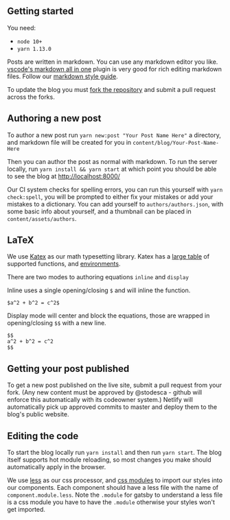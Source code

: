 ## Getting started

You need:

* `node 10+`
* `yarn 1.13.0`

Posts are written in markdown. You can use any markdown editor you like. [vscode's markdown all in one](https://marketplace.visualstudio.com/items?itemName=yzhang.markdown-all-in-one) plugin is very good for rich editing markdown files. Follow our [markdown style guide](docs/markdown.md).

To update the blog you must [fork the repository](https://help.github.com/en/articles/fork-a-repo) and submit a pull request across the forks.

## Authoring a new post

To author a new post run `yarn new:post "Your Post Name Here"` a directory, and markdown file will be created for you in `content/blog/Your-Post-Name-Here`

Then you can author the post as normal with markdown. To run the server locally, run `yarn install && yarn start` at which point you should be able to see the blog at [http://localhost:8000/](http://localhost:8000/)

Our CI system checks for spelling errors, you can run this yourself with `yarn check:spell`, you will be prompted to either fix your mistakes or add your mistakes to a dictionary. You can add yourself to `authors/authors.json`, with some basic info about yourself, and a thumbnail can be placed in `content/assets/authors`.

## LaTeX

We use [Katex](https://katex.org/) as our math typesetting library. Katex has a [large table](https://katex.org/docs/supported.html) of supported functions, and [environments](https://katex.org/docs/supported.html#environments).

There are two modes to authoring equations `inline` and `display` 

Inline uses a single opening/closing `$` and will inline the function.

`$a^2 + b^2 = c^2$`

Display mode will center and block the equations, those are wrapped in opening/closing `$$` with a new line.

```
$$
a^2 + b^2 = c^2
$$
```




## Getting your post published

To get a new post published on the live site, submit a pull request from your fork. (Any new content must be approved by @stodesca - github will enforce this automatically with its codeowner system.) Netlify will automatically pick up approved commits to master and deploy them to the blog's public website.


## Editing the code

To start the blog locally run `yarn install` and then run `yarn start`. The blog itself supports hot module reloading, so most changes you make should automatically apply in the browser. 

We use [less](http://lesscss.org/) as our css processor, and [css modules](https://github.com/css-modules/css-modules) to import our styles into our components. Each component should have a less file with the name of `component.module.less`. Note the `.module` for gatsby to understand a less file is a css module you have to have the `.module` otherwise your styles won't get imported.
